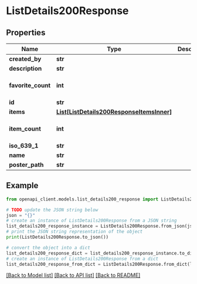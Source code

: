 # ListDetails200Response


## Properties

Name | Type | Description | Notes
------------ | ------------- | ------------- | -------------
**created_by** | **str** |  | [optional] 
**description** | **str** |  | [optional] 
**favorite_count** | **int** |  | [optional] [default to 0]
**id** | **str** |  | [optional] 
**items** | [**List[ListDetails200ResponseItemsInner]**](ListDetails200ResponseItemsInner.md) |  | [optional] 
**item_count** | **int** |  | [optional] [default to 0]
**iso_639_1** | **str** |  | [optional] 
**name** | **str** |  | [optional] 
**poster_path** | **str** |  | [optional] 

## Example

```python
from openapi_client.models.list_details200_response import ListDetails200Response

# TODO update the JSON string below
json = "{}"
# create an instance of ListDetails200Response from a JSON string
list_details200_response_instance = ListDetails200Response.from_json(json)
# print the JSON string representation of the object
print(ListDetails200Response.to_json())

# convert the object into a dict
list_details200_response_dict = list_details200_response_instance.to_dict()
# create an instance of ListDetails200Response from a dict
list_details200_response_from_dict = ListDetails200Response.from_dict(list_details200_response_dict)
```
[[Back to Model list]](../README.md#documentation-for-models) [[Back to API list]](../README.md#documentation-for-api-endpoints) [[Back to README]](../README.md)


